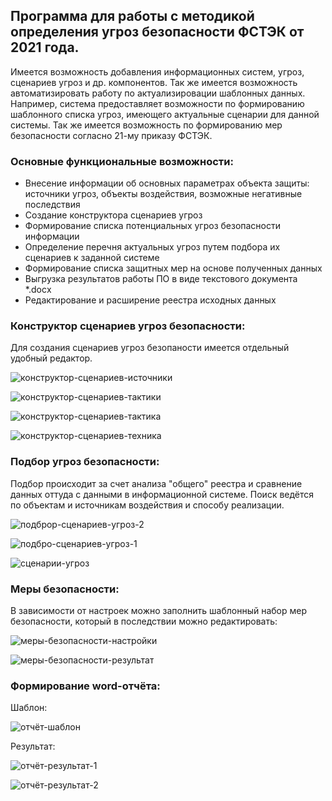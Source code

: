 ## Программа для работы с методикой определения угроз безопасности ФСТЭК от 2021 года.

Имеется возможность добавления информационных систем, угроз, сценариев угроз и др. компонентов.
Так же имеется возможность автоматизировать работу по актуализировации шаблонных данных. Например, система предоставляет
возможности по формированию шаблонного списка угроз, имеющего актуальные сценарии для данной системы. Так же имеется
возможность по формированию мер безопасности согласно 21-му приказу ФСТЭК.

### Основные функциональные возможности:
* Внесение информации об основных параметрах объекта защиты: источники угроз,  объекты воздействия, возможные негативные последствия
* Создание конструктора сценариев угроз
* Формирование списка потенциальных угроз безопасности информации
* Определение перечня актуальных угроз путем подбора их сценариев к заданной системе
* Формирование списка защитных мер на основе полученных данных
* Выгрузка результатов работы ПО в виде текстового документа *.doсx
* Редактирование и расширение реестра исходных данных

### Конструктор сценариев угроз безопасности:

Для создания сценариев угроз безопаности имеется отдельный удобный редактор.

![конструктор-сценариев-источники](https://github.com/nekogochan/information-security-threat-assessment-tool/assets/44098718/dcf99215-50fc-45a9-934d-cc18bad88f0c)

![конструктор-сценариев-тактики](https://github.com/nekogochan/information-security-threat-assessment-tool/assets/44098718/6cc622f1-2726-4bb5-8add-6373671ab576)

![конструктор-сценариев-тактика](https://github.com/nekogochan/information-security-threat-assessment-tool/assets/44098718/d40f522d-0354-433d-8cc1-6b82a07f31bf)

![конструктор-сценариев-техника](https://github.com/nekogochan/information-security-threat-assessment-tool/assets/44098718/163afbfb-0394-4aed-93a7-0c3740c27db5)

### Подбор угроз безопасности:

Подбор происходит за счет анализа "общего" реестра и сравнение данных оттуда с данными в информационной системе.
Поиск ведётся по объектам и источникам воздействия и способу реализации.

![подброр-сценариев-угроз-2](https://github.com/nekogochan/information-security-threat-assessment-tool/assets/44098718/d272da03-d259-47e8-87d6-c821e5a0f3e3)

![подбро-сценариев-угроз-1](https://github.com/nekogochan/information-security-threat-assessment-tool/assets/44098718/418c48c3-55cd-433a-bd41-99d0a1d9da75)

![сценарии-угроз](https://github.com/nekogochan/information-security-threat-assessment-tool/assets/44098718/33fa8d3d-45fa-4ba2-87d0-21565c3edc4f)

### Меры безопасности:

В зависимости от настроек можно заполнить шаблонный набор мер безопасности, который в последствии можно редактировать:

![меры-безопасности-настройки](https://github.com/nekogochan/information-security-threat-assessment-tool/assets/44098718/3d304542-3c09-49e0-8fa8-9b3fee6d9078)

![меры-безопасности-результат](https://github.com/nekogochan/information-security-threat-assessment-tool/assets/44098718/d0a8efb3-acbe-46a4-add1-9f93f6ff8260)

### Формирование word-отчёта:

Шаблон:

![отчёт-шаблон](https://github.com/nekogochan/information-security-threat-assessment-tool/assets/44098718/2440d820-c88a-4554-9033-09171df55f84)

Результат:

![отчёт-результат-1](https://github.com/nekogochan/information-security-threat-assessment-tool/assets/44098718/a5940366-e99d-4a04-ba08-ed4ee6b94598)

![отчёт-результат-2](https://github.com/nekogochan/information-security-threat-assessment-tool/assets/44098718/ddc398c7-cc8c-4786-84fa-9f98abbcfc4d)


